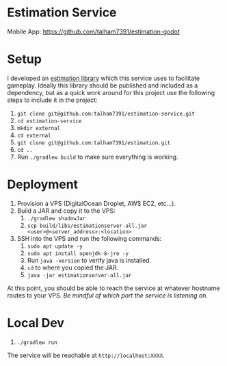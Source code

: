 # Estimation Service

Mobile App: https://github.com/talham7391/estimation-godot

# Setup

I developed an [estimation library](https://github.com/talham7391/estimation) which this service uses to facilitate gameplay. Ideally this library should be published and included as a dependency, but as a quick work around for this project use the following steps to include it in the project:

1. `git clone git@github.com:talham7391/estimation-service.git`
2. `cd estimation-service`
3. `mkdir external`
4. `cd external`
5. `git clone git@github.com:talham7391/estimation.git`
6. `cd ..`
7. Run `./gradlew build` to make sure everything is working.

# Deployment

1. Provision a VPS (DigitalOcean Droplet, AWS EC2, etc...).
1. Build a JAR and copy it to the VPS:
	1. `./gradlew shadowJar`
	2. `scp build/libs/estimationserver-all.jar <user>@<server_address>:<location>`
2. SSH into the VPS and run the following commands:
    1. `sudo apt update -y`
    2. `sudo apt install openjdk-8-jre -y`
    3. Run `java -version` to verify java is installed.
    4. `cd` to where you copied the JAR.
    5. `java -jar estimationserver-all.jar`

At this point, you should be able to reach the service at whatever hostname routes to your VPS. *Be mindful of which port the service is listening on.*

# Local Dev

1. `./gradlew run`

The service will be reachable at `http://localhost:XXXX`.

